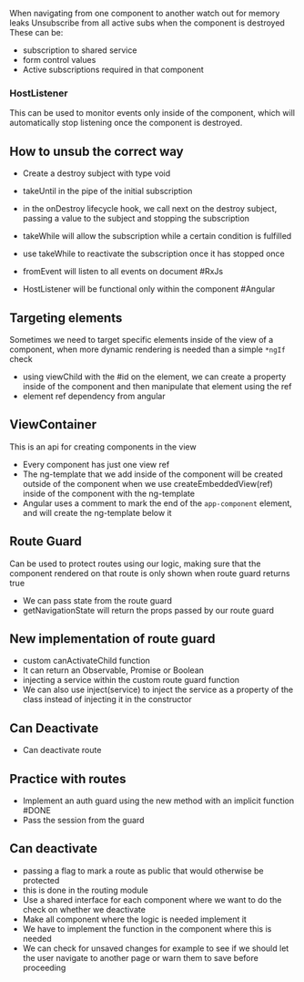 When navigating from one component to another watch out for memory leaks
Unsubscribe from all active subs when the component is destroyed
These can be:
- subscription to shared service
- form control values
- Active subscriptions required in that component

### HostListener

This can be used to monitor events only inside of the component, which will automatically stop listening once the component is destroyed.


## How to unsub the correct way
- Create a destroy subject with type void
- takeUntil in the pipe of the initial subscription
- in the onDestroy lifecycle hook, we call next on the destroy subject, passing a value to the subject and stopping the subscription
- takeWhile will allow the subscription while a certain condition is fulfilled
- use takeWhile to reactivate the subscription once it has stopped once


- fromEvent will listen to all events on document #RxJs
- HostListener will be functional only within the component #Angular



## Targeting elements

Sometimes we need to target specific elements inside of the view of a component, when more dynamic rendering is needed than a simple `*ngIf ` check

- using viewChild with the #id on the element, we can create a property inside of the component and then manipulate that element using the ref
- element ref dependency from angular


## ViewContainer 

This is an api for creating components in the view
- Every component has just one view ref 
- The ng-template that we add inside of the component will be created outside of the component when we use createEmbeddedView(ref) inside of the component with the ng-template
- Angular uses a comment to mark the end of the `app-component` element, and will create the ng-template below it


## Route Guard

Can be used to protect routes using our logic, making sure that the component rendered on that route is only shown when route guard returns true

- We can pass state from the route guard
- getNavigationState will return the props passed by our route guard


## New implementation of route guard
- custom canActivateChild function
- It can return an Observable, Promise or Boolean
- injecting a service within the custom route guard function
- We can also use inject(service) to inject the service as a property of the class instead of injecting it in the constructor


## Can Deactivate
- Can deactivate route


## Practice with routes
- Implement an auth guard using the new method with an implicit function #DONE 
- Pass the session from the guard



## Can deactivate
- passing a flag to mark a route as public that would otherwise be protected
- this is done in the routing module
- Use a shared interface for each component where we want to do the check on whether we deactivate
- Make all component where the logic is needed implement it
- We have to implement the function in the component where this is needed
- We can check for unsaved changes for example to see if we should let the user navigate to another page or warn them to save before proceeding


